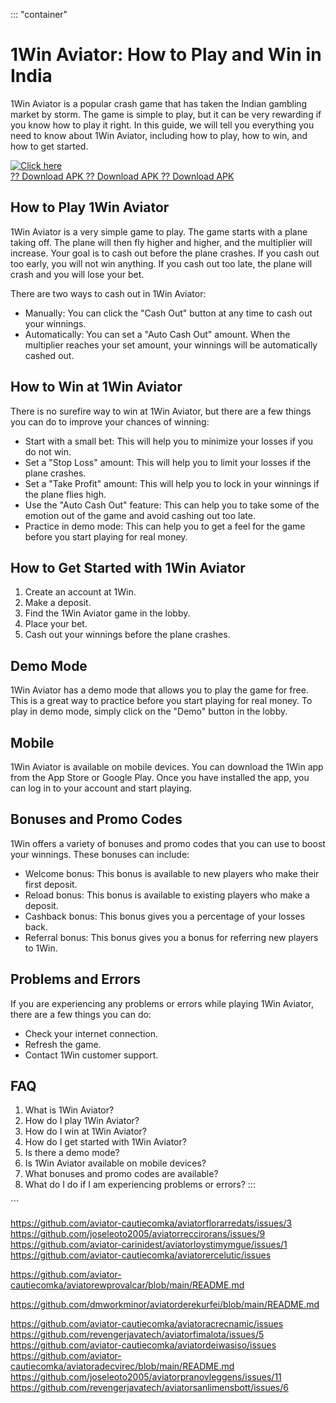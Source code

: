::: \"container\"
# 1Win Aviator: How to Play and Win in India

1Win Aviator is a popular crash game that has taken the Indian gambling
market by storm. The game is simple to play, but it can be very
rewarding if you know how to play it right. In this guide, we will tell
you everything you need to know about 1Win Aviator, including how to
play, how to win, and how to get started.

[![Click
here](https://readscoops.com/wp-content/uploads/2023/03/Readscoop-aviator-1-1.jpg)](https://traff.sbs/deff)\
[?? Download APK ?? Download APK ?? Download
APK](https://traff.sbs/deff)

## How to Play 1Win Aviator

1Win Aviator is a very simple game to play. The game starts with a plane
taking off. The plane will then fly higher and higher, and the
multiplier will increase. Your goal is to cash out before the plane
crashes. If you cash out too early, you will not win anything. If you
cash out too late, the plane will crash and you will lose your bet.

There are two ways to cash out in 1Win Aviator:

-   Manually: You can click the "Cash Out" button at any time to
    cash out your winnings.
-   Automatically: You can set a "Auto Cash Out" amount. When the
    multiplier reaches your set amount, your winnings will be
    automatically cashed out.

## How to Win at 1Win Aviator

There is no surefire way to win at 1Win Aviator, but there are a few
things you can do to improve your chances of winning:

-   Start with a small bet: This will help you to minimize your losses
    if you do not win.
-   Set a "Stop Loss" amount: This will help you to limit your
    losses if the plane crashes.
-   Set a "Take Profit" amount: This will help you to lock in your
    winnings if the plane flies high.
-   Use the "Auto Cash Out" feature: This can help you to take
    some of the emotion out of the game and avoid cashing out too late.
-   Practice in demo mode: This can help you to get a feel for the game
    before you start playing for real money.

## How to Get Started with 1Win Aviator

1.  Create an account at 1Win.
2.  Make a deposit.
3.  Find the 1Win Aviator game in the lobby.
4.  Place your bet.
5.  Cash out your winnings before the plane crashes.

## Demo Mode

1Win Aviator has a demo mode that allows you to play the game for free.
This is a great way to practice before you start playing for real money.
To play in demo mode, simply click on the "Demo" button in the
lobby.

## Mobile

1Win Aviator is available on mobile devices. You can download the 1Win
app from the App Store or Google Play. Once you have installed the app,
you can log in to your account and start playing.

## Bonuses and Promo Codes

1Win offers a variety of bonuses and promo codes that you can use to
boost your winnings. These bonuses can include:

-   Welcome bonus: This bonus is available to new players who make their
    first deposit.
-   Reload bonus: This bonus is available to existing players who make a
    deposit.
-   Cashback bonus: This bonus gives you a percentage of your losses
    back.
-   Referral bonus: This bonus gives you a bonus for referring new
    players to 1Win.

## Problems and Errors

If you are experiencing any problems or errors while playing 1Win
Aviator, there are a few things you can do:

-   Check your internet connection.
-   Refresh the game.
-   Contact 1Win customer support.

## FAQ

1.  What is 1Win Aviator?
2.  How do I play 1Win Aviator?
3.  How do I win at 1Win Aviator?
4.  How do I get started with 1Win Aviator?
5.  Is there a demo mode?
6.  Is 1Win Aviator available on mobile devices?
7.  What bonuses and promo codes are available?
8.  What do I do if I am experiencing problems or errors?
:::

\`\`\`

https://github.com/aviator-cautiecomka/aviatorflorarredats/issues/3
https://github.com/joseleoto2005/aviatorreccirorans/issues/9
https://github.com/aviator-carinidest/aviatorloystimymgue/issues/1
https://github.com/aviator-cautiecomka/aviatorercelutic/issues

https://github.com/aviator-cautiecomka/aviatorewprovalcar/blob/main/README.md

https://github.com/dmworkminor/aviatorderekurfei/blob/main/README.md

https://github.com/aviator-cautiecomka/aviatoracrecnamic/issues
https://github.com/revengerjavatech/aviatorfimalota/issues/5
https://github.com/aviator-cautiecomka/aviatordeiwasiso/issues
https://github.com/aviator-cautiecomka/aviatoradecvirec/blob/main/README.md
https://github.com/joseleoto2005/aviatorpranovleggens/issues/11
https://github.com/revengerjavatech/aviatorsanlimensbott/issues/6
